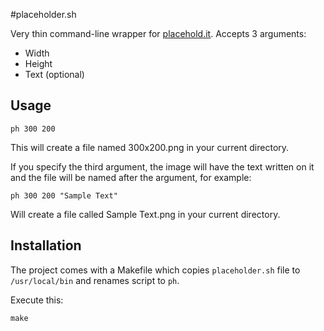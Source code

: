 #placeholder.sh

Very thin command-line wrapper for [placehold.it](http://placehold.it). Accepts 3 arguments:

- Width
- Height
- Text (optional)

## Usage

```
ph 300 200
```

This will create a file named 300x200.png in your current directory.

If you specify the third argument, the image will have the text written on it and the file will be named after the argument, for example:

```
ph 300 200 "Sample Text"
```

Will create a file called Sample Text.png in your current directory.

## Installation

The project comes with a Makefile which copies ```placeholder.sh``` file to ```/usr/local/bin``` and renames script to ```ph```.

Execute this:

```
make
```
